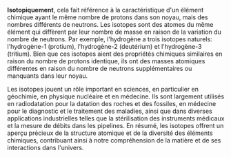 **Isotopiquement**, cela fait référence à la caractéristique d'un élément chimique ayant le même nombre de protons dans son noyau, mais des nombres différents de neutrons. Les isotopes sont des atomes du même élément qui diffèrent par leur nombre de masse en raison de la variation du nombre de neutrons. Par exemple, l'hydrogène a trois isotopes naturels: l'hydrogène-1 (protium), l'hydrogène-2 (deutérium) et l'hydrogène-3 (tritium). Bien que ces isotopes aient des propriétés chimiques similaires en raison du nombre de protons identique, ils ont des masses atomiques différentes en raison du nombre de neutrons supplémentaires ou manquants dans leur noyau. 

Les isotopes jouent un rôle important en sciences, en particulier en géochimie, en physique nucléaire et en médecine. Ils sont largement utilisés en radiodatation pour la datation des roches et des fossiles, en médecine pour le diagnostic et le traitement des maladies, ainsi que dans diverses applications industrielles telles que la stérilisation des instruments médicaux et la mesure de débits dans les pipelines. En résumé, les isotopes offrent un aperçu précieux de la structure atomique et de la diversité des éléments chimiques, contribuant ainsi à notre compréhension de la matière et de ses interactions dans l'univers.